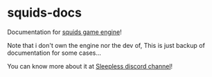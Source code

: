 # squids-docs

Documentation for [squids game engine](https://sleeplessinc.itch.io/squids-game-engine)!

Note that i don't own the engine nor the dev of, This is just backup of documentation for some cases...

You can know more about it at [Sleepless discord channel](https://discord.gg/TSjm5ra)!
